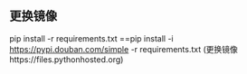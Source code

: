  ## 更换镜像
 pip install -r requirements.txt
 ==pip install -i https://pypi.douban.com/simple -r requirements.txt (更换镜像https://files.pythonhosted.org)
